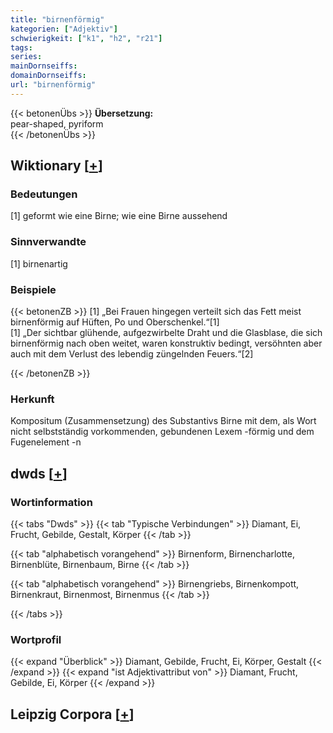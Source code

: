 ```yaml
---
title: "birnenförmig"
kategorien: ["Adjektiv"]
schwierigkeit: ["k1", "h2", "r21"]
tags:
series:
mainDornseiffs:
domainDornseiffs:
url: "birnenförmig"
---
```


{{< betonenÜbs >}}
**Übersetzung:**  
pear-shaped, pyriform  
{{< /betonenÜbs >}}

## Wiktionary [[+](https://de.wiktionary.org/wiki/birnenförmig)]

### Bedeutungen
[1] geformt wie eine Birne; wie eine Birne aussehend  

### Sinnverwandte
[1] birnenartig  

### Beispiele
{{< betonenZB >}}
[1] „Bei Frauen hingegen verteilt sich das Fett meist birnenförmig auf Hüften, Po und Oberschenkel.“[1]  
[1] „Der sichtbar glühende, aufgezwirbelte Draht und die Glasblase, die sich birnenförmig nach oben weitet, waren konstruktiv bedingt, versöhnten aber auch mit dem Verlust des lebendig züngelnden Feuers.“[2]  

{{< /betonenZB >}}
### Herkunft
Kompositum (Zusammensetzung) des Substantivs Birne mit dem, als Wort nicht selbstständig vorkommenden, gebundenen Lexem -förmig und dem Fugenelement -n  



## dwds [[+](https://www.dwds.de/wb/birnenförmig)]

### Wortinformation
{{< tabs "Dwds" >}}
{{< tab "Typische Verbindungen" >}}
Diamant, Ei, Frucht, Gebilde, Gestalt, Körper
{{< /tab >}}

{{< tab "alphabetisch vorangehend" >}}
Birnenform, Birnencharlotte, Birnenblüte, Birnenbaum, Birne
{{< /tab >}}

{{< tab "alphabetisch vorangehend" >}}
Birnengriebs, Birnenkompott, Birnenkraut, Birnenmost, Birnenmus
{{< /tab >}}

{{< /tabs >}}

### Wortprofil
{{< expand "Überblick" >}} Diamant, Gebilde, Frucht, Ei, Körper, Gestalt {{< /expand >}}
{{< expand "ist Adjektivattribut von" >}} Diamant, Frucht, Gebilde, Ei, Körper {{< /expand >}}

## Leipzig Corpora [[+](https://corpora.uni-leipzig.de/en/res?word=birnenförmig&corpusId=deu_newscrawl-public_2018)]

